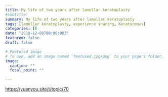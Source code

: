 ```yaml
---
title: My life of two years after lamellar keratoplasty
#subtitle: 
summary: My life of two years after lamellar keratoplasty
tags: [lamellar keratoplasty, experience sharing, Keratoconus]
categories: []
date: "2018-12-08T00:00:00Z"
featured: false
draft: false

# Featured image
# To use, add an image named `featured.jpg/png` to your page's folder. 
image:
  caption: ""
  focal_point: ""

---
```


https://yuanyou.site/t/topic/70
